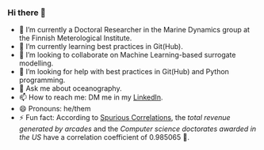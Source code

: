 ### Hi there 👋

<!--
**benoitespinola/benoitespinola** is a ✨ _special_ ✨ repository because its `README.md` (this file) appears on your GitHub profile.

Here are some ideas to get you started:
-->

- 🔭 I’m currently a Doctoral Researcher in the Marine Dynamics group at the Finnish Meterological Institute.
- 🌱 I’m currently learning best practices in Git(Hub).
- 👯 I’m looking to collaborate on Machine Learning-based surrogate modelling.
- 🤔 I’m looking for help with best practices in Git(Hub) and Python programming.
- 💬 Ask me about oceanography.
- 📫 How to reach me: DM me in my [LinkedIn](www.linkedin.com/in/benoitespinola "My LinkedIn homepage").
- 😄 Pronouns: he/them
- ⚡ Fun fact: According to [Spurious Correlations](https://www.tylervigen.com/spurious-correlations "Spurious Correlations"), the *total revenue generated by arcades* and the *Computer science doctorates awarded in the US* have a correlation coefficient of 0.985065 🧐.
